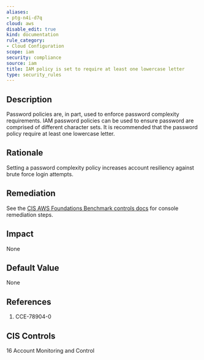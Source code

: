 ```yaml
---
aliases:
- ptg-n4i-d7q
cloud: aws
disable_edit: true
kind: documentation
rule_category:
- Cloud Configuration
scope: iam
security: compliance
source: iam
title: IAM policy is set to require at least one lowercase letter
type: security_rules
---
```


## Description

Password policies are, in part, used to enforce password complexity requirements. IAM password policies can be used to ensure password are comprised of different character sets. It is recommended that the password policy require at least one lowercase letter.

## Rationale

Setting a password complexity policy increases account resiliency against brute force login attempts.

## Remediation

See the [CIS AWS Foundations Benchmark controls docs][1] for console remediation steps.

## Impact

None

## Default Value

None

## References

1. CCE-78904-0

## CIS Controls

16 Account Monitoring and Control

[1]: https://docs.aws.amazon.com/securityhub/latest/userguide/securityhub-cis-controls.html#securityhub-cis-controls-1.6
